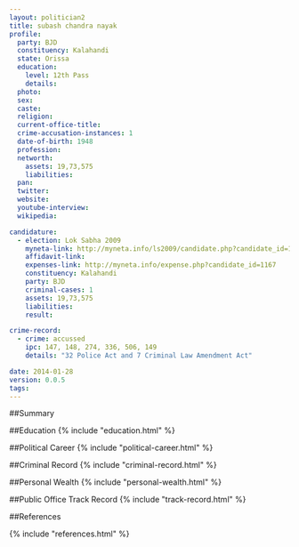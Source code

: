 ```yaml
---
layout: politician2
title: subash chandra nayak
profile: 
  party: BJD
  constituency: Kalahandi
  state: Orissa
  education: 
    level: 12th Pass
    details: 
  photo: 
  sex: 
  caste: 
  religion: 
  current-office-title: 
  crime-accusation-instances: 1
  date-of-birth: 1948
  profession: 
  networth: 
    assets: 19,73,575
    liabilities: 
  pan: 
  twitter: 
  website: 
  youtube-interview: 
  wikipedia: 

candidature: 
  - election: Lok Sabha 2009
    myneta-link: http://myneta.info/ls2009/candidate.php?candidate_id=1167
    affidavit-link: 
    expenses-link: http://myneta.info/expense.php?candidate_id=1167
    constituency: Kalahandi 
    party: BJD
    criminal-cases: 1
    assets: 19,73,575
    liabilities: 
    result:  

crime-record: 
  - crime: accussed
    ipc: 147, 148, 274, 336, 506, 149
    details: "32 Police Act and 7 Criminal Law Amendment Act" 

date: 2014-01-28
version: 0.0.5
tags: 
---
```

##Summary


##Education
{% include "education.html" %}


##Political Career
{% include "political-career.html" %}


##Criminal Record
{% include "criminal-record.html" %}


##Personal Wealth
{% include "personal-wealth.html" %}


##Public Office Track Record
{% include "track-record.html" %}


##References


{% include "references.html" %}